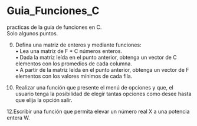 # Guia_Funciones_C
practicas de la guía de funciones en C.
</br>
Solo algunos puntos.
</br>

9. Defina una matriz de enteros y mediante funciones:</br>
• Lea una matriz de F * C números enteros.</br>
• Dada la matriz leída en el punto anterior, obtenga un vector de C elementos
con los promedios de cada columna.</br>
• A partir de la matriz leída en el punto anterior, obtenga un vector de F
elementos con los valores mínimos de cada fila.</br>

10. Realizar una función que presente el menú de opciones y que, el usuario tenga la
posibilidad de elegir tantas opciones como desee hasta que elija la opción salir.</br>

12.Escribir una función que permita elevar un número real X a una potencia entera
W.</br>
